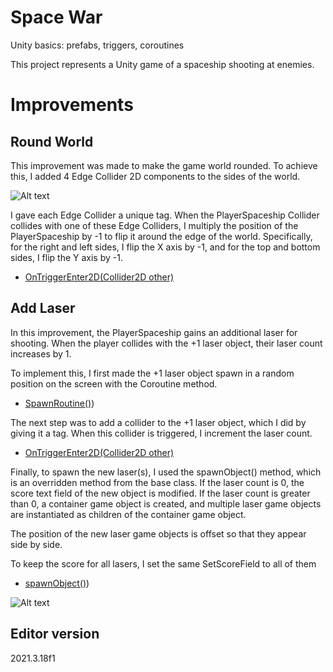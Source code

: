 # Space War
Unity basics: prefabs, triggers, coroutines

This project represents a Unity game of a spaceship shooting at enemies.





# Improvements

## Round World

This improvement was made to make the game world rounded. To achieve this, I added 4 Edge Collider 2D components to the sides of the world.

![Alt text](Assets/Images/Screenshot%202023-04-17%20214529.jpg)

I gave each Edge Collider a unique tag. When the PlayerSpaceship Collider collides with one of these Edge Colliders, I multiply the position of the PlayerSpaceship by -1 to flip it around the edge of the world. Specifically, for the right and left sides, I flip the X axis by -1, and for the top and bottom sides, I flip the Y axis by -1.

* [OnTriggerEnter2D(Collider2D other)](https://github.com/YosefKahlon/Space-War/blob/master/Assets/Scripts/EdgeManipulator.cs#:~:text=private%20void-,OnTriggerEnter2D,-(Collider2D%20other))


## Add Laser
In this improvement, the PlayerSpaceship gains an additional laser for shooting. When the player collides with the +1 laser object, their laser count increases by 1.

To implement this, I first made the +1 laser object spawn in a random position on the screen with the Coroutine method.

* [SpawnRoutine()](https://github.com/YosefKahlon/Space-War/blob/master/Assets/Scripts/2-spawners/TimedSpawnerRandom.cs#:~:text=IEnumerator-,SpawnRoutine,-()%20%7B%20%20%20%20//%20co))

The next step was to add a collider to the +1 laser object, which I did by giving it a tag. When this collider is triggered, I increment the laser count.
* [OnTriggerEnter2D(Collider2D other)](https://github.com/YosefKahlon/Space-War/blob/master/Assets/Scripts/2-spawners/LaserShooter.cs#:~:text=private%20void-,OnTriggerEnter2D,-(Collider2D%20other))

Finally, to spawn the new laser(s), I used the spawnObject() method, which is an overridden method from the base class. If the laser count is 0, the score text field of the new object is modified. If the laser count is greater than 0, a container game object is created, and multiple laser game objects are instantiated as children of the container game object.

The position of the new laser game objects is offset so that they appear side by side.

To keep the score for all lasers, I set the same SetScoreField to all of them
* [spawnObject()](https://github.com/YosefKahlon/Space-War/blob/master/Assets/Scripts/2-spawners/LaserShooter.cs#:~:text=protected%20override%20GameObject-,spawnObject,-()))


![Alt text](Assets/Images/Screenshot%202023-04-17%20233408.jpg)


## Editor version
2021.3.18f1
